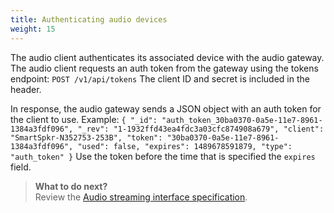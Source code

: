 ```yaml
---
title: Authenticating audio devices
weight: 15
---
```

The audio client authenticates its associated device with the audio gateway.  The audio client requests an auth token from the gateway using the tokens endpoint:
`POST /v1/api/tokens`
The client ID and secret is included in the header.

In response, the audio gateway sends a JSON object with an auth token for the client to use.
Example:
`{
  "_id": "auth_token_30ba0370-0a5e-11e7-8961-1384a3fdf096",
  "_rev": "1-1932ffd43ea4fdc3a03cfc874908a679",
  "client": "SmartSpkr-N352753-253B",
  "token": "30ba0370-0a5e-11e7-8961-1384a3fdf096",
  "used": false,
  "expires": 1489678591879,
  "type": "auth_token"
}`
Use the token before the time that is specified the `expires` field.

> **What to do next?**<br/>
Review the [Audio streaming interface specification]({{site.baseurl}}/audio/interface).
